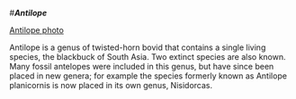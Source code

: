 #***Antilope***

[Antilope photo](https://en.wikipedia.org/wiki/Antilope#/media/File:Antilope_cervicapra_from_velavadar.JPG)

Antilope is a genus of twisted-horn bovid that contains a single living species, the blackbuck of South Asia. Two extinct species are also known.
Many fossil antelopes were included in this genus, but have since been placed in new genera; for example the species formerly known as Antilope planicornis is now placed in its own genus, Nisidorcas.